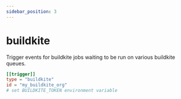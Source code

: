 ```yaml
---
sidebar_position: 3
---
```


# buildkite

Trigger events for buildkite jobs waiting to be run on various buildkite queues.

```toml
[[trigger]]
type = "buildkite"
id = "my_buildkite_org"
# set BUILDKITE_TOKEN environment variable
```